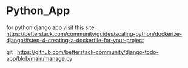# Python_App

for python django app visit this site
https://betterstack.com/community/guides/scaling-python/dockerize-django/#step-4-creating-a-dockerfile-for-your-project

git : https://github.com/betterstack-community/django-todo-app/blob/main/manage.py
